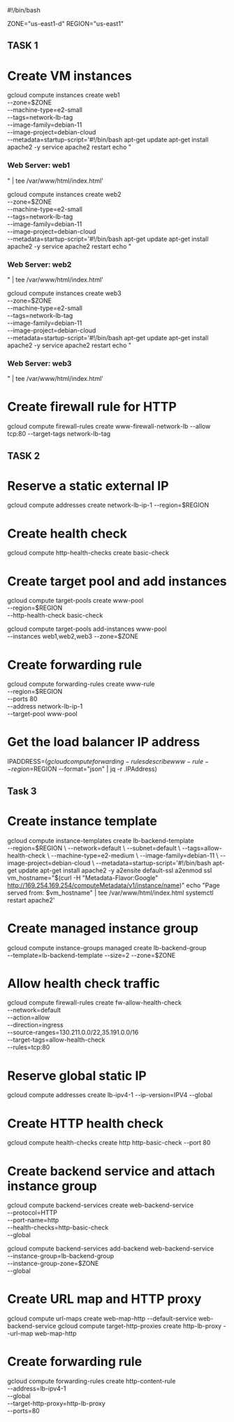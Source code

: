 #!/bin/bash

ZONE="us-east1-d"
REGION="us-east1"

## TASK 1



# Create VM instances
gcloud compute instances create web1 \
--zone=$ZONE \
--machine-type=e2-small \
--tags=network-lb-tag \
--image-family=debian-11 \
--image-project=debian-cloud \
--metadata=startup-script='#!/bin/bash
apt-get update
apt-get install apache2 -y
service apache2 restart
echo "<h3>Web Server: web1</h3>" | tee /var/www/html/index.html'

gcloud compute instances create web2 \
--zone=$ZONE \
--machine-type=e2-small \
--tags=network-lb-tag \
--image-family=debian-11 \
--image-project=debian-cloud \
--metadata=startup-script='#!/bin/bash
apt-get update
apt-get install apache2 -y
service apache2 restart
echo "<h3>Web Server: web2</h3>" | tee /var/www/html/index.html'

gcloud compute instances create web3 \
--zone=$ZONE \
--machine-type=e2-small \
--tags=network-lb-tag \
--image-family=debian-11 \
--image-project=debian-cloud \
--metadata=startup-script='#!/bin/bash
apt-get update
apt-get install apache2 -y
service apache2 restart
echo "<h3>Web Server: web3</h3>" | tee /var/www/html/index.html'

# Create firewall rule for HTTP
gcloud compute firewall-rules create www-firewall-network-lb --allow tcp:80 --target-tags network-lb-tag

## TASK 2


# Reserve a static external IP
gcloud compute addresses create network-lb-ip-1 --region=$REGION

# Create health check
gcloud compute http-health-checks create basic-check

# Create target pool and add instances
gcloud compute target-pools create www-pool \
    --region=$REGION \
    --http-health-check basic-check

gcloud compute target-pools add-instances www-pool \
    --instances web1,web2,web3 --zone=$ZONE

# Create forwarding rule
gcloud compute forwarding-rules create www-rule \
    --region=$REGION \
    --ports 80 \
    --address network-lb-ip-1 \
    --target-pool www-pool

# Get the load balancer IP address
IPADDRESS=$(gcloud compute forwarding-rules describe www-rule --region=$REGION  --format="json" | jq -r .IPAddress)








## Task 3 

# Create instance template
gcloud compute instance-templates create lb-backend-template \
   --region=$REGION \
   --network=default \
   --subnet=default \
   --tags=allow-health-check \
   --machine-type=e2-medium \
   --image-family=debian-11 \
   --image-project=debian-cloud \
   --metadata=startup-script='#!/bin/bash
     apt-get update
     apt-get install apache2 -y
     a2ensite default-ssl
     a2enmod ssl
     vm_hostname="$(curl -H "Metadata-Flavor:Google" \
     http://169.254.169.254/computeMetadata/v1/instance/name)"
     echo "Page served from: $vm_hostname" | tee /var/www/html/index.html
     systemctl restart apache2'

# Create managed instance group
gcloud compute instance-groups managed create lb-backend-group \
   --template=lb-backend-template --size=2 --zone=$ZONE

# Allow health check traffic
gcloud compute firewall-rules create fw-allow-health-check \
  --network=default \
  --action=allow \
  --direction=ingress \
  --source-ranges=130.211.0.0/22,35.191.0.0/16 \
  --target-tags=allow-health-check \
  --rules=tcp:80

# Reserve global static IP
gcloud compute addresses create lb-ipv4-1 --ip-version=IPV4 --global

# Create HTTP health check
gcloud compute health-checks create http http-basic-check --port 80

# Create backend service and attach instance group
gcloud compute backend-services create web-backend-service \
  --protocol=HTTP \
  --port-name=http \
  --health-checks=http-basic-check \
  --global

gcloud compute backend-services add-backend web-backend-service \
  --instance-group=lb-backend-group \
  --instance-group-zone=$ZONE \
  --global

# Create URL map and HTTP proxy
gcloud compute url-maps create web-map-http --default-service web-backend-service
gcloud compute target-http-proxies create http-lb-proxy --url-map web-map-http

# Create forwarding rule
gcloud compute forwarding-rules create http-content-rule \
    --address=lb-ipv4-1 \
    --global \
    --target-http-proxy=http-lb-proxy \
    --ports=80
